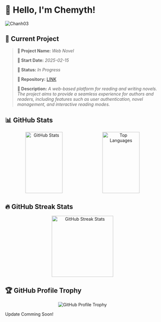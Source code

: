 # 👋 Hello, I'm Chemyth!
<p align="left"> <img src="https://komarev.com/ghpvc/?username=Chanh03&label=Profile%20views&color=c111e4&style=flat-square" alt="Chanh03" /> </p>

## 📌 Current Project

> **🚀 Project Name:** *Web Novel*
>
> **📅 Start Date:** *2025-02-15*
>
> **📌 Status:** *In Progress*
>
> **📂 Repository:** [LINK](https://github.com/Chanh03/web-novel)
>
> **📖 Description:** *A web-based platform for reading and writing novels. The project aims to provide a seamless experience for authors and readers, including features such as user authentication, novel management, and interactive reading modes.*

## 📊 GitHub Stats
<div align="center">
  <img src="https://github-readme-stats.vercel.app/api?username=Chanh03&show_icons=true&theme=dracula" alt="GitHub Stats" width="49%" height="200px"/>
  <img src="https://github-readme-stats.vercel.app/api/top-langs/?username=Chanh03&layout=compact&theme=dracula" alt="Top Languages" width="49%" height="200px"/>
</div>

## 🔥 GitHub Streak Stats
<div align="center">
  <img src="https://streak-stats.demolab.com/?user=Chanh03&theme=dracula&date_format=j%20M%5B%20Y%5D" alt="GitHub Streak Stats" height="200px"/>
</div>

## 🏆 GitHub Profile Trophy
<div align="center">
  <img src="https://github-profile-trophy.vercel.app/?username=Chanh03&theme=dracula" alt="GitHub Profile Trophy"/>
</div>

<div class="patch-note">
  <p>Update Comming Soon!</p>
</div>
